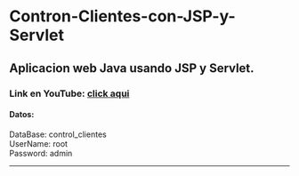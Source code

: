 # Contron-Clientes-con-JSP-y-Servlet
<h2>Aplicacion web Java usando JSP y Servlet.</h2>
<h3>Link en YouTube: <a href="https://www.youtube.com/watch?v=T_GNAZgMKuU&ab_channel=ArtemioDerkachev" target="_blanck">click aqui</a></h3> 
<h4>Datos:</h4>
<p>DataBase: control_clientes<br/>
UserName: root<br/>
Password: admin</p>
<hr>
<img src="https://emulationsofttech.files.wordpress.com/2018/01/1java.jpg" alt="">
